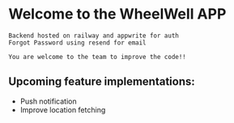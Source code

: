 # Welcome to the WheelWell APP
```
Backend hosted on railway and appwrite for auth
Forgot Password using resend for email

You are welcome to the team to improve the code!!

```
## Upcoming feature implementations:
- Push notification
- Improve location fetching
